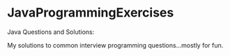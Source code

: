 # JavaProgrammingExercises
Java Questions and Solutions:

My solutions to common interview programming questions...mostly for fun.

